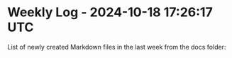# Weekly Log - 2024-10-18 17:26:17 UTC

List of newly created Markdown files in the last week from the docs folder:

